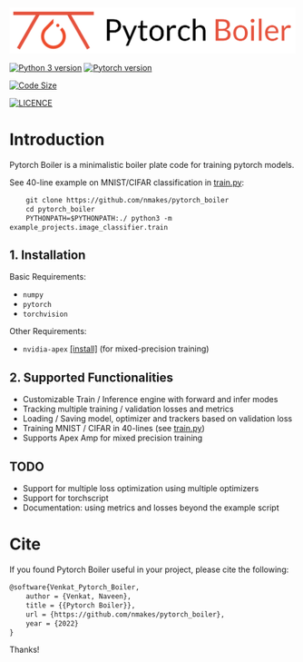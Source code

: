 <p align="center">
    <img src="assets/Pytorch%20Boiler.png">
</p>

[![Python 3 version](https://img.shields.io/badge/python-%3E%3D3.6-blue)](https://www.python.org/downloads/release/python-360/)
[![Pytorch version](https://img.shields.io/badge/pytorch-%3E%3D%201.4.0-informational)](https://pytorch.org/get-started/previous-versions/)


[![Code Size](https://img.shields.io/github/languages/code-size/nmakes/pytorch_boiler)](https://github.com/nmakes/pytorch_boiler/)

[![LICENCE](https://img.shields.io/badge/licence-MIT-blueviolet)](LICENCE)


# Introduction
Pytorch Boiler is a minimalistic boiler plate code for training pytorch models.

See 40-line example on MNIST/CIFAR classification in [train.py](example_projects/image_classifier/train.py):

```
    git clone https://github.com/nmakes/pytorch_boiler
    cd pytorch_boiler
    PYTHONPATH=$PYTHONPATH:./ python3 -m example_projects.image_classifier.train
```

## 1. Installation

Basic Requirements:

* `numpy`
* `pytorch`
* `torchvision`

Other Requirements:

* `nvidia-apex` [[install]](https://github.com/NVIDIA/apex#from-source) (for mixed-precision training)


## 2. Supported Functionalities

* Customizable Train / Inference engine with forward and infer modes
* Tracking multiple training / validation losses and metrics
* Loading / Saving model, optimizer and trackers based on validation loss
* Training MNIST / CIFAR in 40-lines (see [train.py](example_projects/image_classifier/train.py))
* Supports Apex Amp for mixed precision training


## TODO

* Support for multiple loss optimization using multiple optimizers
* Support for torchscript
* Documentation: using metrics and losses beyond the example script


# Cite

If you found Pytorch Boiler useful in your project, please cite the following:

```
@software{Venkat_Pytorch_Boiler,
    author = {Venkat, Naveen},
    title = {{Pytorch Boiler}},
    url = {https://github.com/nmakes/pytorch_boiler},
    year = {2022}
}
```

Thanks!